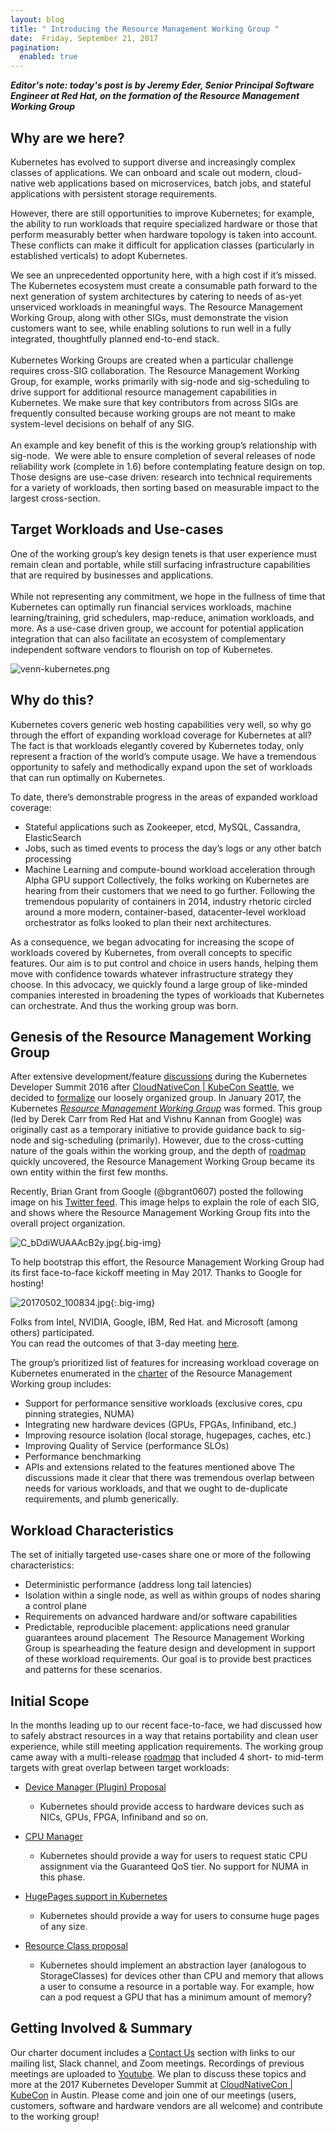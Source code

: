 ```yaml
---
layout: blog
title: " Introducing the Resource Management Working Group "
date:  Friday, September 21, 2017
pagination:
  enabled: true
---
```

_**Editor's note: today's post is by Jeremy Eder, Senior Principal Software Engineer at Red Hat, on the formation of the Resource Management Working Group**_  

## Why are we here?
Kubernetes has evolved to support diverse and increasingly complex classes of applications. We can onboard and scale out modern, cloud-native web applications based on microservices, batch jobs, and stateful applications with persistent storage requirements.  

 However, there are still opportunities to improve Kubernetes; for example, the ability to run workloads that require specialized hardware or those that perform measurably better when hardware topology is taken into account. These conflicts can make it difficult for application classes (particularly in established verticals) to adopt Kubernetes.   

 We see an unprecedented opportunity here, with a high cost if it’s missed. The Kubernetes ecosystem must create a consumable path forward to the next generation of system architectures by catering to needs of as-yet unserviced workloads in meaningful ways. The Resource Management Working Group, along with other SIGs, must demonstrate the vision customers want to see, while enabling solutions to run well in a fully integrated, thoughtfully planned end-to-end stack.   
&nbsp;   
Kubernetes Working Groups are created when a particular challenge requires cross-SIG collaboration. The Resource Management Working Group, for example, works primarily with sig-node and sig-scheduling to drive support for additional resource management capabilities in Kubernetes. We make sure that key contributors from across SIGs are frequently consulted because working groups are not meant to make system-level decisions on behalf of any SIG.   
&nbsp;   
An example and key benefit of this is the working group’s relationship with sig-node. &nbsp;We were able to ensure completion of several releases of node reliability work (complete in 1.6) before contemplating feature design on top. Those designs are use-case driven: research into technical requirements for a variety of workloads, then sorting based on measurable impact to the largest cross-section.   

## Target Workloads and Use-cases
One of the working group’s key design tenets is that user experience must remain clean and portable, while still surfacing infrastructure capabilities that are required by businesses and applications.   
&nbsp;   
While not representing any commitment, we hope in the fullness of time that Kubernetes can optimally run financial services workloads, machine learning/training, grid schedulers, map-reduce, animation workloads, and more. As a use-case driven group, we account for potential application integration that can also facilitate an ecosystem of complementary independent software vendors to flourish on top of Kubernetes.   



 ![venn-kubernetes.png](https://lh6.googleusercontent.com/HFbnRmEIQZ43lBGRvUPZaPe-NGDoCoQVMglola-sZXdkUAbgiZiEB_ktbebPPMPY9D3p1tXj9toTjp_tZUjiQTHukl3ir_DE-_6yix0xWIr4-yJnrPA9zWBLzTFXBM0DhTURHLd6)

## Why do this?
Kubernetes covers generic web hosting capabilities very well, so why go through the effort of expanding workload coverage for Kubernetes at all? The fact is that workloads elegantly covered by Kubernetes today, only represent a fraction of the world’s compute usage. We have a tremendous opportunity to safely and methodically expand upon the set of workloads that can run optimally on Kubernetes.  

 To date, there’s demonstrable progress in the areas of expanded workload coverage:   

- Stateful applications such as Zookeeper, etcd, MySQL, Cassandra, ElasticSearch
- Jobs, such as timed events to process the day’s logs or any other batch processing
- Machine Learning and compute-bound workload acceleration through Alpha GPU support
Collectively, the folks working on Kubernetes are hearing from their customers that we need to go further. Following the tremendous popularity of containers in 2014, industry rhetoric circled around a more modern, container-based, datacenter-level workload orchestrator as folks looked to plan their next architectures.   

 As a consequence, we began advocating for increasing the scope of workloads covered by Kubernetes, from overall concepts to specific features. Our aim is to put control and choice in users hands, helping them move with confidence towards whatever infrastructure strategy they choose. In this advocacy, we quickly found a large group of like-minded companies interested in broadening the types of workloads that Kubernetes can orchestrate. And thus the working group was born.   

## Genesis of the Resource Management Working Group
After extensive development/feature [discussions](https://docs.google.com/document/d/1p7scsTPzPyouktBFTxu4RhRwW8yUn5Lj7VGY9SaOo-8/edit?ts=5824ee1f) during the Kubernetes Developer Summit 2016 after [CloudNativeCon | KubeCon Seattle](http://events.linuxfoundation.org/events/kubecon/program/schedule), we decided to [formalize](https://groups.google.com/d/msg/kubernetes-dev/Sb0VlXOM8eQ/La3YCe2-CgAJ) our loosely organized group. In January 2017, the Kubernetes _[Resource Management Working Group](https://github.com/kubernetes/community/tree/master/wg-resource-management)_ was formed. This group (led by Derek Carr from Red Hat and Vishnu Kannan from Google) was originally cast as a temporary initiative to provide guidance back to sig-node and sig-scheduling (primarily). However, due to the cross-cutting nature of the goals within the working group, and the depth of [roadmap](https://docs.google.com/spreadsheets/d/1NWarIgtSLsq3izc5wOzV7ItdhDNRd-6oBVawmvs-LGw/edit) quickly uncovered, the Resource Management Working Group became its own entity within the first few months.   

 Recently, Brian Grant from Google (@bgrant0607) posted the following image on his [Twitter feed](https://twitter.com/bgrant0607/status/862091393723842561). This image helps to explain the role of each SIG, and shows where the Resource Management Working Group fits into the overall project organization.   

  ![C_bDdiWUAAAcB2y.jpg](https://lh4.googleusercontent.com/P9CFdgJK3pdaKkqefpYwoLHkaT--ntJQ0XZT5FbO5TlZtwnvepaO0eCOwxlUYKAsZqZFfOw78_6nEJfY89x3j1w_nHaVqUj7sBTpcAA4g80MoQy5-n3YU7GI8-IFwHUo85cy-rCc){.big-img}  

 To help bootstrap this effort, the Resource Management Working Group had its first face-to-face kickoff meeting in May 2017. Thanks to Google for hosting!   

  ![20170502_100834.jpg](https://lh3.googleusercontent.com/eL16-GnX335XcVta2u8nt3UgtoJMGuo2Xfqj3SJ34slepm_xzl6G4WmcBtFIIiaw_gYi-h5FsMnXA8GCl3xqhZGy44Gt6GmB5Ajy4McCdANkFQUy26z02e5rZU88lN-NFO774GgE){:.big-img}

 Folks from Intel, NVIDIA, Google, IBM, Red Hat. and Microsoft (among others) participated.&nbsp;  
You can read the outcomes of that 3-day meeting [here](https://docs.google.com/document/d/13_nk75eItkpbgZOt62In3jj0YuPbGPC_NnvSCHpgvUM/edit).  

 The group’s prioritized list of features for increasing workload coverage on Kubernetes enumerated in the [charter](https://github.com/kubernetes/community/tree/master/wg-resource-management) of the Resource Management Working group includes:   

- Support for performance sensitive workloads (exclusive cores, cpu pinning strategies, NUMA)
- Integrating new hardware devices (GPUs, FPGAs, Infiniband, etc.)
- Improving resource isolation (local storage, hugepages, caches, etc.)
- Improving Quality of Service (performance SLOs)
- Performance benchmarking
- APIs and extensions related to the features mentioned above
The discussions made it clear that there was tremendous overlap between needs for various workloads, and that we ought to de-duplicate requirements, and plumb generically.  

## Workload Characteristics
The set of initially targeted use-cases share one or more of the following characteristics:  

- Deterministic performance (address long tail latencies)
- Isolation within a single node, as well as within groups of nodes sharing a control plane
- Requirements on advanced hardware and/or software capabilities
- Predictable, reproducible placement: applications need granular guarantees around placement&nbsp;
The Resource Management Working Group is spearheading the feature design and development in support of these workload requirements. Our goal is to provide best practices and patterns for these scenarios.  

## Initial Scope
In the months leading up to our recent face-to-face, we had discussed how to safely abstract resources in a way that retains portability and clean user experience, while still meeting application requirements. The working group came away with a multi-release [roadmap](https://docs.google.com/spreadsheets/d/1NWarIgtSLsq3izc5wOzV7ItdhDNRd-6oBVawmvs-LGw/edit) that included 4 short- to mid-term targets with great overlap between target workloads:  

- [Device Manager (Plugin) Proposal](https://github.com/kubernetes/community/blob/master/contributors/design-proposals/resource-management/device-plugin.md)

  - Kubernetes should provide access to hardware devices such as NICs, GPUs, FPGA, Infiniband and so on.
- [CPU Manager](https://github.com/kubernetes/community/blob/master/contributors/design-proposals/node/cpu-manager.md)

  - Kubernetes should provide a way for users to request static CPU assignment via the Guaranteed QoS tier. No support for NUMA in this phase.
- [HugePages support in Kubernetes](https://github.com/kubernetes/community/blob/master/contributors/design-proposals/resource-management/hugepages.md)

  - Kubernetes should provide a way for users to consume huge pages of any size.
- [Resource Class proposal](https://github.com/kubernetes/community/pull/782)

  - Kubernetes should implement an abstraction layer (analogous to StorageClasses) for devices other than CPU and memory that allows a user to consume a resource in a portable way. For example, how can a pod request a GPU that has a minimum amount of memory?

## Getting Involved & Summary
Our charter document includes a [Contact Us](https://github.com/kubernetes/community/tree/master/wg-resource-management#contact-us) section with links to our mailing list, Slack channel, and Zoom meetings. Recordings of previous meetings are uploaded to [Youtube](https://www.youtube.com/channel/UCyfvrmhAGcsFlJeGgZQvZ6g). We plan to discuss these topics and more at the 2017 Kubernetes Developer Summit at [CloudNativeCon | KubeCon](http://events.linuxfoundation.org/events/cloudnativecon-and-kubecon-north-america) in Austin. Please come and join one of our meetings (users, customers, software and hardware vendors are all welcome) and contribute to the working group!
